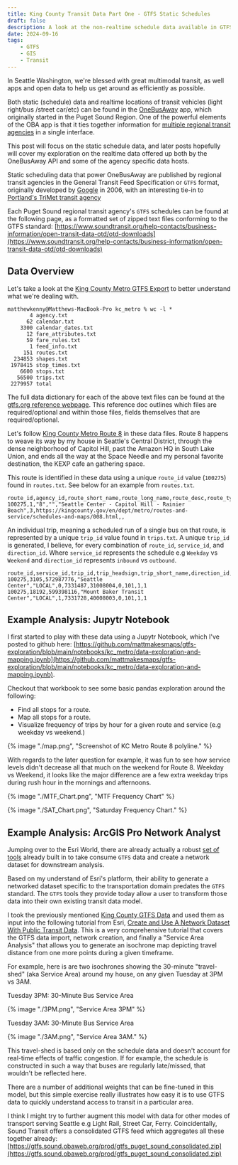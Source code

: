 ```yaml
---
title: King County Transit Data Part One - GTFS Static Schedules
draft: false
description: A look at the non-realtime schedule data available in GTFS format for King County
date: 2024-09-16
tags:
    - GTFS
    - GIS
    - Transit
---
```


In Seattle Washington, we're blessed with great multimodal transit, as well apps and
open data to help us get around as efficiently as possible.

Both static (schedule) data and realtime locations of transit vehicles (light right/bus
/street car/etc) can be found in the [OneBusAway](https://onebusaway.org/) app, which
originally started in the Puget Sound Region. One of the powerful elements of the OBA app is
that it ties together information for [multiple regional transit agencies](https://www.soundtransit.org/help-contacts/business-information/open-transit-data-otd/otd-downloads) in a single interface.

This post will focus on the static schedule data, and later posts hopefully will cover
my exploration on the realtime data offered up both by the OneBusAway API and some of 
the agency specific data hosts.

Static scheduling data that power OneBusAway are published by regional transit agencies in
the General Transit Feed Specification or `GTFS` format, originally developed by 
[Google](https://developers.google.com/transit/gtfs) in 2006, with an interesting tie-in
to [Portland's TriMet transit agency](https://en.wikipedia.org/wiki/GTFS#History)

Each Puget Sound regional transit agency's `GTFS` schedules can be found at the following
page, as a formatted set of zipped text files conforming to the GTFS standard:
 [https://www.soundtransit.org/help-contacts/business-information/open-transit-data-otd/otd-downloads](https://www.soundtransit.org/help-contacts/business-information/open-transit-data-otd/otd-downloads)

## Data Overview

Let's take a look at the [King County Metro GTFS Export](https://www.soundtransit.org/GTFS-KCM/google_transit.zip) to better understand what we're dealing with.

```
matthewkenny@Matthews-MacBook-Pro kc_metro % wc -l *
       4 agency.txt
      62 calendar.txt
    3300 calendar_dates.txt
      12 fare_attributes.txt
      59 fare_rules.txt
       1 feed_info.txt
     151 routes.txt
  234853 shapes.txt
 1978415 stop_times.txt
    6600 stops.txt
   56500 trips.txt
 2279957 total
```

The full data dictionary for each of the above text files can be found at the
[gtfs.org reference webpage](https://gtfs.org/documentation/schedule/reference/).
This reference doc outlines which files are required/optional and within those files,
fields themselves that are required/optional.

Let's follow [King County Metro Route 8](https://kingcounty.gov/en/dept/metro/routes-and-service/schedules-and-maps/008) in these data files. Route 8 happens to weave its way by my house in Seattle's Central District, through the dense neighborhood of Capitol Hill, past the Amazon HQ in South Lake Union, and ends all the way at the Space Needle and my personal favorite destination, the KEXP cafe an gathering space.

This route is identified in these data using a unique `route_id` value (`100275`) found in `routes.txt`.
See below for an example from `routes.txt`.

```
route_id,agency_id,route_short_name,route_long_name,route_desc,route_type,route_url,route_color,route_text_color
100275,1,"8","","Seattle Center - Capitol Hill - Rainier Beach",3,https://kingcounty.gov/en/dept/metro/routes-and-service/schedules-and-maps/008.html,,
```

An individual trip, meaning a scheduled run of a single bus on that route, is represented by a
unique `trip_id` value found in `trips.txt`. A unique `trip_id` is generated, I believe, for
every combination of `route_id`, `service_id`, and `direction_id`. Where `service_id` represents
the schedule e.g `Weekday` vs `Weekend` and `direction_id` represents `inbound` vs `outbound`.

```
route_id,service_id,trip_id,trip_headsign,trip_short_name,direction_id,block_id,shape_id,peak_flag,fare_id,wheelchair_accessible,bikes_allowed
100275,3105,572987776,"Seattle Center","LOCAL",0,7331487,31008004,0,101,1,1
100275,18192,599398116,"Mount Baker Transit Center","LOCAL",1,7331728,40008003,0,101,1,1
```

## Example Analysis: Jupytr Notebook

I first started to play with these data using a Jupytr Notebook, which I've posted to github here: [https://github.com/mattmakesmaps/gtfs-exploration/blob/main/notebooks/kc_metro/data-exploration-and-mapping.ipynb](https://github.com/mattmakesmaps/gtfs-exploration/blob/main/notebooks/kc_metro/data-exploration-and-mapping.ipynb).

Checkout that workbook to see some basic pandas exploration around the following:
- Find all stops for a route.
- Map all stops for a route.
- Visualize frequency of trips by hour for a given route and service
  (e.g weekday vs weekend.)

{% image "./map.png", "Screenshot of KC Metro Route 8 polyline." %}

With regards to the later question for example, it was fun to see how service levels
didn't decrease all that much on the weekend for Route 8. Weekday vs Weekend,
it looks like the major difference are a few extra weekday trips during rush hour
in the mornings and afternoons. 

{% image "./MTF_Chart.png", "MTF Frequency Chart" %}

{% image "./SAT_Chart.png", "Saturday Frequency Chart." %}

## Example Analysis: ArcGIS Pro Network Analyst

Jumping over to the Esri World, there are already actually a robust [set of tools](https://pro.arcgis.com/en/pro-app/latest/tool-reference/conversion/an-overview-of-the-transit-feed-gtfs-toolset.htm)
already built in to take consume `GTFS` data and create a network dataset for downstream analysis.

Based on my understand of Esri's platform, their ability to generate a networked dataset
specific to the transportation domain predates the `GTFS` standard. The `GTFS` tools they provide
today allow a user to transform those data into their own existing transit data model.

I took the previously mentioned [King County GTFS Data](https://www.soundtransit.org/GTFS-KCM/google_transit.zip) and used them as input into the following tutorial from Esri,
[Create and Use A Network Dataset With Public Transit Data](https://pro.arcgis.com/en/pro-app/latest/help/analysis/networks/create-and-use-a-network-dataset-with-public-transit-data.htm#ESRI_SECTION1_AF5F225DBCF6461F96061274858459C9). This is a very comprehensive tutorial
that covers the GTFS data import, network creation, and finally a "Service Area Analysis"
that allows you to generate an isochrone map depicting travel distance from one more points
during a given timeframe.

For example, here is are two isochrones showing the 30-minute "travel-shed" (aka Service Area)
around my house, on any given Tuesday at 3PM vs 3AM.

Tuesday 3PM: 30-Minute Bus Service Area

{% image "./3PM.png", "Service Area 3PM" %}

Tuesday 3AM: 30-Minute Bus Service Area

{% image "./3AM.png", "Service Area 3AM." %}

This travel-shed is based only on the schedule data and doesn't account for real-time effects of
traffic congestion. If for example, the schedule is constructed in such a way that buses are
regularly late/missed, that wouldn't be reflected here.

There are a number of additional weights that can be fine-tuned in this model, but this simple
exercise really illustrates how easy it is to use GTFS data to quickly understand access to
transit in a particular area.

I think I might try to further augment this model with data for other modes of transport serving Seattle e.g Light Rail, Street Car, Ferry. Coincidentally, Sound Transit offers a consolidated GTFS feed which aggregates all these together already: [https://gtfs.sound.obaweb.org/prod/gtfs_puget_sound_consolidated.zip](https://gtfs.sound.obaweb.org/prod/gtfs_puget_sound_consolidated.zip)